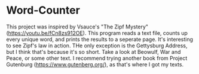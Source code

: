 # Word-Counter
This project was inspired by Vsauce's "The Zipf Mystery" (https://youtu.be/fCn8zs912OE). This program reads a text file,
counts up every unique word, and prints the results to a seperate page. It's interesting to see Zipf's law in action. THe only
exception is the Gettysburg Address, but I think that's because it's so short. Take a look at Beowulf, War and Peace, or some other text.
I recommend trying another book from Project Gutenburg (https://www.gutenberg.org/), as that's where I got my texts.
